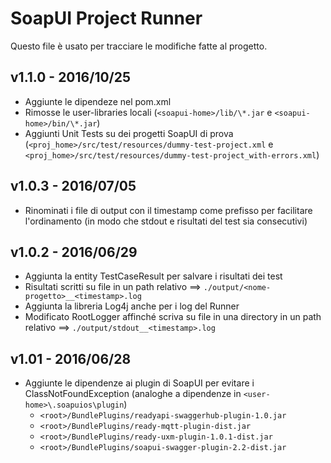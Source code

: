 SoapUI Project Runner
=======================
Questo file è usato per tracciare le modifiche fatte al progetto.


v1.1.0 - 2016/10/25
-----
- Aggiunte le dipendeze nel pom.xml
- Rimosse le user-libraries locali (`<soapui-home>/lib/\*.jar` e `<soapui-home>/bin/\*.jar`)
- Aggiunti Unit Tests su dei progetti SoapUI di prova (`<proj_home>/src/test/resources/dummy-test-project.xml` e `<proj_home>/src/test/resources/dummy-test-project_with-errors.xml`)


v1.0.3 - 2016/07/05
-----
- Rinominati i file di output con il timestamp come prefisso per facilitare l'ordinamento (in modo che stdout e risultati del test sia consecutivi) 


v1.0.2 - 2016/06/29
-----
- Aggiunta la entity TestCaseResult per salvare i risultati dei test
- Risultati scritti su file in un path relativo ==> `./output/<nome-progetto>__<timestamp>.log`
- Aggiunta la libreria Log4j anche per i log del Runner
- Modificato RootLogger affinché scriva su file in una directory in un path relativo ==> `./output/stdout__<timestamp>.log`


v1.01 - 2016/06/28
------
- Aggiunte le dipendenze ai plugin di SoapUI per evitare i ClassNotFoundException (analoghe a dipendenze in `<user-home>\.soapuios\plugin`)
	- `<root>/BundlePlugins/readyapi-swaggerhub-plugin-1.0.jar`
	- `<root>/BundlePlugins/ready-mqtt-plugin-dist.jar`
	- `<root>/BundlePlugins/ready-uxm-plugin-1.0.1-dist.jar`
	- `<root>/BundlePlugins/soapui-swagger-plugin-2.2-dist.jar`


